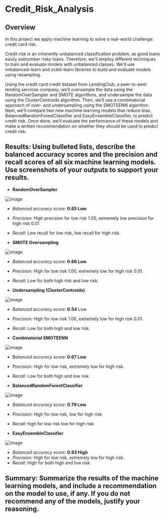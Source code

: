 # Credit_Risk_Analysis

## Overview 

In this project we  apply machine learning to solve a real-world challenge: credit card risk.

Credit risk is an inherently unbalanced classification problem, as good loans easily outnumber risky loans. Therefore, we'll employ different techniques to train and evaluate models with unbalanced classes. We'll use imbalanced-learn and scikit-learn libraries to build and evaluate models using resampling.

Using the credit card credit dataset from LendingClub, a peer-to-peer lending services company, we’ll oversample the data using the RandomOverSampler and SMOTE algorithms, and undersample the data using the ClusterCentroids algorithm. Then, we’ll use a combinatorial approach of over- and undersampling using the SMOTEENN algorithm. Next, we’ll compare two new machine learning models that reduce bias, BalancedRandomForestClassifier and EasyEnsembleClassifier, to predict credit risk. Once  done, we’ll evaluate the performance of these models and make a written recommendation on whether they should be used to predict credit risk.

## Results: Using bulleted lists, describe the balanced accuracy scores and the precision and recall scores of all six machine learning models. Use screenshots of your outputs to support your results.

- **RandomOverSampler**

![image](https://user-images.githubusercontent.com/104289098/187091507-208f3234-a087-4b69-8ab2-9bd63284339b.png)

  - *Balanced accuracy score*: **0.65 Low**
  - *Precision*: High precision for low risk 1.00, extremely low precision for high risk 0.01
  - *Recall*: Low recall for low risk, low recall for high risk.

- **SMOTE Oversampling**

![image](https://user-images.githubusercontent.com/104289098/187091583-619ad4fd-00d9-4e78-8f6d-ca00a3fcb9ac.png)

  - *Balanced accuracy score*: **0.66 Low**
  - *Precision*: High for low risk 1.00, extremely low for high risk 0.01.
  - *Recall*: Low for both high risk and low risk.

- **Undersampling (ClusterCentroids)**

![image](https://user-images.githubusercontent.com/104289098/187091611-9a64f122-ab82-4e92-a0f8-12c6212350cc.png)

  - *Balanced accuracy score*: **0.54** Low
  - *Precision*: High for low risk 1.00, extremely low for high risk 0.01.
  - *Recall*: Low for both high and low risk.

- **Combinatorial SMOTEENN**

![image](https://user-images.githubusercontent.com/104289098/187091639-2ae6627e-56e4-45ab-ad3d-3e7d6bc6756f.png)

  - *Balanced accuracy score*: **0.67 Low**
  - *Precision*: High for low risk, extremely low for high risk.
  - *Recall*: Low for both high and low risk.

- **BalancedRandomForestClassifier**

![image](https://user-images.githubusercontent.com/104289098/187091669-0afc88b1-db3c-46e6-970c-1220f0734229.png)

  - *Balanced accuracy score*: **0.79 Low**
  - *Precision*: High for low risk, low for high risk.
  - *Recall*: high for low risk low for high risk.

- **EasyEnsembleClassifier**

![image](https://user-images.githubusercontent.com/104289098/187091696-a61fc28e-8611-409f-81f8-85d62df4490a.png)

  - *Balanced accuracy score*: **0.93 High**
  - *Precision*: High for low risk, extremely low for high risk.
  - *Recall*: High for both high and low risk.


## Summary: Summarize the results of the machine learning models, and include a recommendation on the model to use, if any. If you do not recommend any of the models, justify your reasoning.
